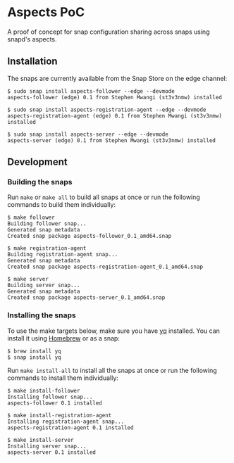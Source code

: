 # Aspects PoC

A proof of concept for snap configuration sharing across snaps using snapd's aspects.

## Installation

The snaps are currently available from the Snap Store on the edge channel:

```console
$ sudo snap install aspects-follower --edge --devmode
aspects-follower (edge) 0.1 from Stephen Mwangi (st3v3nmw) installed

$ sudo snap install aspects-registration-agent --edge --devmode
aspects-registration-agent (edge) 0.1 from Stephen Mwangi (st3v3nmw) installed

$ sudo snap install aspects-server --edge --devmode
aspects-server (edge) 0.1 from Stephen Mwangi (st3v3nmw) installed
```

## Development

### Building the snaps

Run `make` or `make all` to build all snaps at once or run the following commands to build them individually:

```console
$ make follower
Building follower snap...
Generated snap metadata
Created snap package aspects-follower_0.1_amd64.snap

$ make registration-agent
Building registration-agent snap...
Generated snap metadata
Created snap package aspects-registration-agent_0.1_amd64.snap

$ make server
Building server snap...
Generated snap metadata
Created snap package aspects-server_0.1_amd64.snap
```

### Installing the snaps

To use the make targets below, make sure you have [yq](https://github.com/mikefarah/yq) installed. You can install it using [Homebrew](https://brew.sh/) or as a snap:

```console
$ brew install yq
$ snap install yq
```

Run `make install-all` to install all the snaps at once or run the following commands to install them individually:

```console
$ make install-follower
Installing follower snap...
aspects-follower 0.1 installed

$ make install-registration-agent
Installing registration-agent snap...
aspects-registration-agent 0.1 installed

$ make install-server
Installing server snap...
aspects-server 0.1 installed
```

